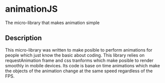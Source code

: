 # animationJS

The micro-library that makes animation simple

## Description
This micro-library was written to make posible to perform animations for people which just know the basic about coding. This library relies on requestAnimation frame and css tranforms which make posible to render smoothly in mobile devices. Its code is base on time animations which make the objects of the animation change at the same speed regardless of the FPS.

